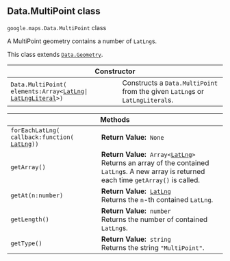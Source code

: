 <h2 id="Data.MultiPoint"> Data.MultiPoint class </h2><p>
<code><span itemprop="path">google.maps</span>.<span itemprop="name">Data.MultiPoint</span></code>
class
</p><p>A MultiPoint geometry contains a number of <code>LatLng</code>s.</p><p>This class extends
<code><a href="https://github.com/amenadiel/google-maps-documentation/blob/master/docs/Data.Geometry.md">Data.Geometry</a></code>.
</p><div class="devsite-table-wrapper"><table class="constructors responsive" summary="class Data.MultiPoint - Constructor">
<thead>
<tr><th colspan="2">Constructor</th>
</tr></thead>
<tbody>
<tr>
<td><code><span>Data.<wbr>MultiPoint(<wbr>elements:Array&lt;</span><a href="https://github.com/amenadiel/google-maps-documentation/blob/master/docs/LatLng.md"><span>LatLng</span></a><span>|<wbr></span><a href="https://github.com/amenadiel/google-maps-documentation/blob/master/docs/LatLngLiteral.md"><span>LatLngLiteral</span></a><span>&gt;)</span></code></td>
<td>Constructs a <code><span>Data.<wbr>MultiPoint</span></code> from the given <code><span>LatLng</span></code>s or <code><span>LatLngLiteral</span></code>s.</td>
</tr>
</tbody>
</table></div><div class="devsite-table-wrapper"><table class="methods responsive" summary="class Data.MultiPoint - Methods">
<thead>
<tr><th colspan="2">Methods</th>
</tr></thead>
<tbody>
<tr>
<td><code><span>forEachLatLng(<wbr>callback:function(<wbr></span><a href="https://github.com/amenadiel/google-maps-documentation/blob/master/docs/LatLng.md"><span>LatLng</span></a><span>))</span></code></td>
<td><div><strong>Return Value:</strong>&nbsp; <code>None</code></div>
<div class="desc"></div></td>
</tr>
<tr>
<td><code><span>getArray()</span></code></td>
<td><div><strong>Return Value:</strong>&nbsp; <code>Array&lt;<a href="https://github.com/amenadiel/google-maps-documentation/blob/master/docs/LatLng.md">LatLng</a>&gt;</code></div>
<div class="desc">Returns an array of the contained <code>LatLng</code>s. A new array is returned each time <code>getArray()</code> is called.</div></td>
</tr>
<tr>
<td><code><span>getAt(<wbr>n:number)</span></code></td>
<td><div><strong>Return Value:</strong>&nbsp; <code><a href="https://github.com/amenadiel/google-maps-documentation/blob/master/docs/LatLng.md">LatLng</a></code></div>
<div class="desc">Returns the <code>n</code>-th contained <code>LatLng</code>.</div></td>
</tr>
<tr>
<td><code><span>getLength()</span></code></td>
<td><div><strong>Return Value:</strong>&nbsp; <code>number</code></div>
<div class="desc">Returns the number of contained <code>LatLng</code>s.</div></td>
</tr>
<tr>
<td><code><span>getType()</span></code></td>
<td><div><strong>Return Value:</strong>&nbsp; <code>string</code></div>
<div class="desc">Returns the string <code>"MultiPoint"</code>.</div></td>
</tr>
</tbody>
</table></div>
